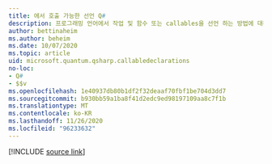 ```yaml
---
title: 에서 호출 가능한 선언 Q#
description: 프로그래밍 언어에서 작업 및 함수 또는 callables을 선언 하는 방법에 대해 알아봅니다 Q# .
author: bettinaheim
ms.author: beheim
ms.date: 10/07/2020
ms.topic: article
uid: microsoft.quantum.qsharp.callabledeclarations
no-loc:
- Q#
- $$v
ms.openlocfilehash: 1e40937db80b1df2f32deaaf70fbf1be704d3dd7
ms.sourcegitcommit: b930bb59a1ba8f41d2edc9ed98197109aa8c7f1b
ms.translationtype: MT
ms.contentlocale: ko-KR
ms.lasthandoff: 11/26/2020
ms.locfileid: "96233632"
---
```

<!-- 
# Callable declarations in Q#
-->

[!INCLUDE [source link](~/includes/qsharp-language/Specifications/Language/1_ProgramStructure/3_CallableDeclarations.md)]

